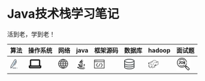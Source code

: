 # Java技术栈学习笔记
活到老，学到老！

算法 | 操作系统 | 网络 | java | 框架源码 | 数据库 | hadoop | 面试题 |  
-|-|-|-|-|-|-|-  
<a href="#"><img src="https://github.com/lvCmx/study/blob/master/resource/suanfa.png"/></a> | <a href="#"><img src="https://github.com/lvCmx/study/blob/master/resource/caozuoxitong.png"/></a> | <a href="#"><img src="https://github.com/lvCmx/study/blob/master/resource/wangluo.png"/></a> | <a href="https://github.com/lvCmx/study/blob/master/note/java/java.md"><img src="https://github.com/lvCmx/study/blob/master/resource/java.png"/></a> | <a href="#"><img src="https://github.com/lvCmx/study/blob/master/resource/yuandaima.png"/></a> | <a href="#"><img src="https://github.com/lvCmx/study/blob/master/resource/shujuku.png"/></a> | <a href="#"><img  src="https://github.com/lvCmx/study/blob/master/resource/hadoop.png"/></a> | <a href="#"><img  src="https://github.com/lvCmx/study/blob/master/resource/mianshiti.png"/></a>
